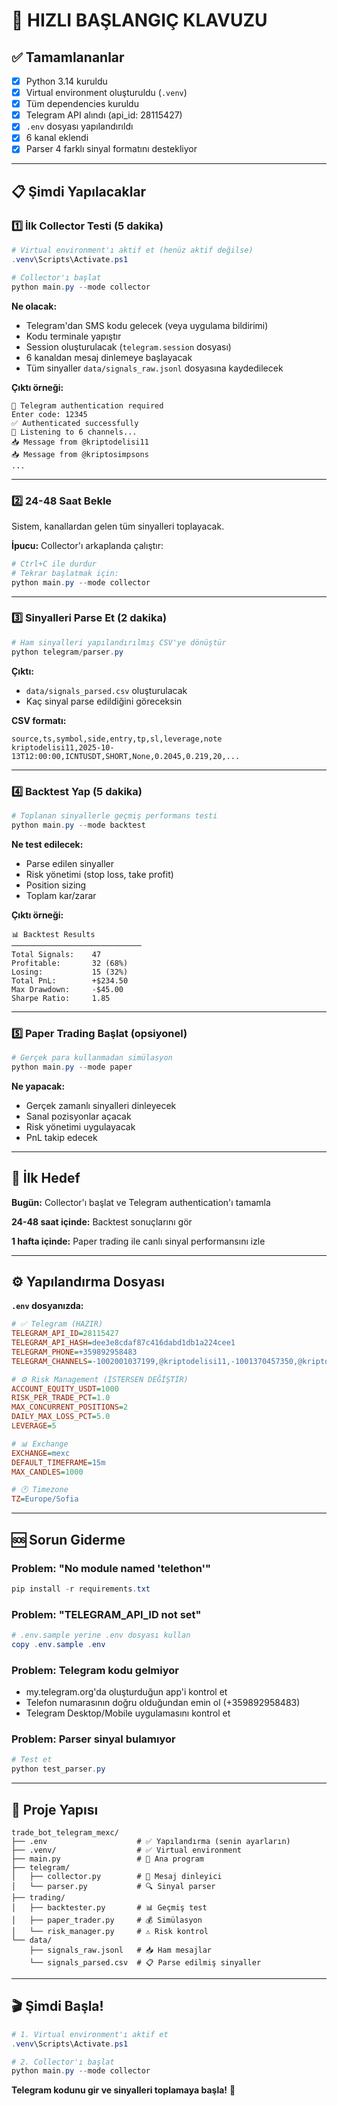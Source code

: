 # 🚀 HIZLI BAŞLANGIÇ KLAVUZU

## ✅ Tamamlananlar

- [x] Python 3.14 kuruldu
- [x] Virtual environment oluşturuldu (`.venv`)
- [x] Tüm dependencies kuruldu
- [x] Telegram API alındı (api_id: 28115427)
- [x] `.env` dosyası yapılandırıldı
- [x] 6 kanal eklendi
- [x] Parser 4 farklı sinyal formatını destekliyor

---

## 📋 Şimdi Yapılacaklar

### 1️⃣ İlk Collector Testi (5 dakika)

```powershell
# Virtual environment'ı aktif et (henüz aktif değilse)
.venv\Scripts\Activate.ps1

# Collector'ı başlat
python main.py --mode collector
```

**Ne olacak:**
- Telegram'dan SMS kodu gelecek (veya uygulama bildirimi)
- Kodu terminale yapıştır
- Session oluşturulacak (`telegram.session` dosyası)
- 6 kanaldan mesaj dinlemeye başlayacak
- Tüm sinyaller `data/signals_raw.jsonl` dosyasına kaydedilecek

**Çıktı örneği:**
```
🔑 Telegram authentication required
Enter code: 12345
✅ Authenticated successfully
📡 Listening to 6 channels...
📥 Message from @kriptodelisi11
📥 Message from @kriptosimpsons
...
```

---

### 2️⃣ 24-48 Saat Bekle

Sistem, kanallardan gelen tüm sinyalleri toplayacak.

**İpucu:** Collector'ı arkaplanda çalıştır:
```powershell
# Ctrl+C ile durdur
# Tekrar başlatmak için:
python main.py --mode collector
```

---

### 3️⃣ Sinyalleri Parse Et (2 dakika)

```powershell
# Ham sinyalleri yapılandırılmış CSV'ye dönüştür
python telegram/parser.py
```

**Çıktı:**
- `data/signals_parsed.csv` oluşturulacak
- Kaç sinyal parse edildiğini göreceksin

**CSV formatı:**
```
source,ts,symbol,side,entry,tp,sl,leverage,note
kriptodelisi11,2025-10-13T12:00:00,ICNTUSDT,SHORT,None,0.2045,0.219,20,...
```

---

### 4️⃣ Backtest Yap (5 dakika)

```powershell
# Toplanan sinyallerle geçmiş performans testi
python main.py --mode backtest
```

**Ne test edilecek:**
- Parse edilen sinyaller
- Risk yönetimi (stop loss, take profit)
- Position sizing
- Toplam kar/zarar

**Çıktı örneği:**
```
📊 Backtest Results
─────────────────────────────
Total Signals:    47
Profitable:       32 (68%)
Losing:           15 (32%)
Total PnL:        +$234.50
Max Drawdown:     -$45.00
Sharpe Ratio:     1.85
```

---

### 5️⃣ Paper Trading Başlat (opsiyonel)

```powershell
# Gerçek para kullanmadan simülasyon
python main.py --mode paper
```

**Ne yapacak:**
- Gerçek zamanlı sinyalleri dinleyecek
- Sanal pozisyonlar açacak
- Risk yönetimi uygulayacak
- PnL takip edecek

---

## 🎯 İlk Hedef

**Bugün:** Collector'ı başlat ve Telegram authentication'ı tamamla

**24-48 saat içinde:** Backtest sonuçlarını gör

**1 hafta içinde:** Paper trading ile canlı sinyal performansını izle

---

## ⚙️ Yapılandırma Dosyası

**`.env` dosyanızda:**

```ini
# ✅ Telegram (HAZIR)
TELEGRAM_API_ID=28115427
TELEGRAM_API_HASH=dee3e8cdaf87c416dabd1db1a224cee1
TELEGRAM_PHONE=+359892958483
TELEGRAM_CHANNELS=-1002001037199,@kriptodelisi11,-1001370457350,@kriptokampiislem,@kriptostarr,@kriptosimpsons

# ⚙️ Risk Management (İSTERSEN DEĞİŞTİR)
ACCOUNT_EQUITY_USDT=1000
RISK_PER_TRADE_PCT=1.0
MAX_CONCURRENT_POSITIONS=2
DAILY_MAX_LOSS_PCT=5.0
LEVERAGE=5

# 📊 Exchange
EXCHANGE=mexc
DEFAULT_TIMEFRAME=15m
MAX_CANDLES=1000

# 🕐 Timezone
TZ=Europe/Sofia
```

---

## 🆘 Sorun Giderme

### Problem: "No module named 'telethon'"
```powershell
pip install -r requirements.txt
```

### Problem: "TELEGRAM_API_ID not set"
```powershell
# .env.sample yerine .env dosyası kullan
copy .env.sample .env
```

### Problem: Telegram kodu gelmiyor
- my.telegram.org'da oluşturduğun app'i kontrol et
- Telefon numarasının doğru olduğundan emin ol (+359892958483)
- Telegram Desktop/Mobile uygulamasını kontrol et

### Problem: Parser sinyal bulamıyor
```powershell
# Test et
python test_parser.py
```

---

## 📁 Proje Yapısı

```
trade_bot_telegram_mexc/
├── .env                    # ✅ Yapılandırma (senin ayarların)
├── .venv/                  # ✅ Virtual environment
├── main.py                 # 🎯 Ana program
├── telegram/
│   ├── collector.py        # 📡 Mesaj dinleyici
│   └── parser.py           # 🔍 Sinyal parser
├── trading/
│   ├── backtester.py       # 📊 Geçmiş test
│   ├── paper_trader.py     # 💰 Simülasyon
│   └── risk_manager.py     # ⚠️ Risk kontrol
└── data/
    ├── signals_raw.jsonl   # 📥 Ham mesajlar
    └── signals_parsed.csv  # 📋 Parse edilmiş sinyaller
```

---

## 🎬 Şimdi Başla!

```powershell
# 1. Virtual environment'ı aktif et
.venv\Scripts\Activate.ps1

# 2. Collector'ı başlat
python main.py --mode collector
```

**Telegram kodunu gir ve sinyalleri toplamaya başla!** 🚀
